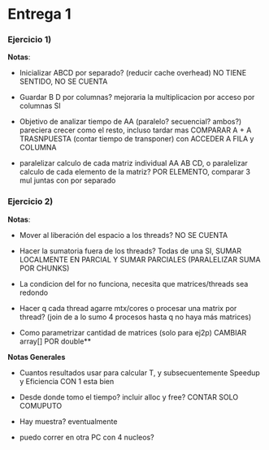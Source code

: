 # Entrega 1

### Ejercicio 1)

**Notas**:
* Inicializar ABCD por separado? (reducir cache overhead) 
NO TIENE SENTIDO, NO SE CUENTA

* Guardar B D por columnas? mejoraria la multiplicacion por acceso por columnas
SI

* Objetivo de analizar tiempo de AA (paralelo? secuencial? ambos?) pareciera crecer como el resto, incluso tardar mas
COMPARAR A + A TRASNPUESTA (contar tiempo de transponer) con ACCEDER A FILA y COLUMNA

* paralelizar calculo de cada matriz individual AA AB CD, o paralelizar calculo de cada elemento de la matriz?
POR ELEMENTO, comparar 3 mul juntas con por separado


### Ejercicio 2)

**Notas**:
* Mover al liberación del espacio a los threads? 
NO SE CUENTA

* Hacer la sumatoria fuera de los threads? Todas de una 
SI, SUMAR LOCALMENTE EN PARCIAL Y SUMAR PARCIALES (PARALELIZAR SUMA POR CHUNKS)

* La condicion del for no funciona, necesita que matrices/threads sea redondo

* Hacer q cada thread agarre mtx/cores o procesar una matrix por thread? (join de a lo sumo 4 procesos hasta q no haya más matrices) 

* Como parametrizar cantidad de matrices (solo para ej2p)
CAMBIAR array[] POR double**


**Notas Generales**

* Cuantos resultados usar para calcular T, y subsecuentemente Speedup y Eficiencia
CON 1 esta bien

* Desde donde tomo el tiempo? incluir alloc y free? 
CONTAR SOLO COMUPUTO

* Hay muestra?
eventualmente

* puedo correr en otra PC con 4 nucleos?